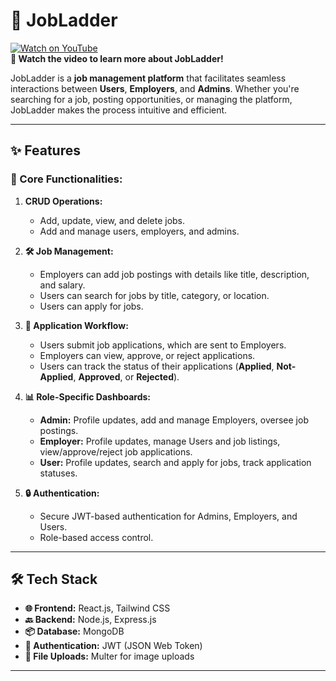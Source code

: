 # 🚀 JobLadder

  [![Watch on YouTube](https://img.youtube.com/vi/2Jg7RhepY54/0.jpg)](https://youtu.be/2Jg7RhepY54?si=OlL95C26WD1Bsb2J)  
**🎥 Watch the video to learn more about JobLadder!**

JobLadder is a **job management platform** that facilitates seamless interactions between **Users**, **Employers**, and **Admins**. Whether you're searching for a job, posting opportunities, or managing the platform, JobLadder makes the process intuitive and efficient.  

---

## ✨ Features  

### 🔧 Core Functionalities:  
1. **CRUD Operations:**  
   - Add, update, view, and delete jobs.  
   - Add and manage users, employers, and admins.  

2. **🛠 Job Management:**  
   - Employers can add job postings with details like title, description, and salary.  
   - Users can search for jobs by title, category, or location.  
   - Users can apply for jobs.  

3. **📜 Application Workflow:**  
   - Users submit job applications, which are sent to Employers.  
   - Employers can view, approve, or reject applications.  
   - Users can track the status of their applications (**Applied**, **Not-Applied**, **Approved**, or **Rejected**).  

4. **📊 Role-Specific Dashboards:**  
   - **Admin:** Profile updates, add and manage Employers, oversee job postings.  
   - **Employer:** Profile updates, manage Users and job listings, view/approve/reject job applications.  
   - **User:** Profile updates, search and apply for jobs, track application statuses.  

5. **🔒 Authentication:**  
   - Secure JWT-based authentication for Admins, Employers, and Users.  
   - Role-based access control.  

---

## 🛠 Tech Stack  

- **🌐 Frontend:** React.js, Tailwind CSS  
- **🔙 Backend:** Node.js, Express.js  
- **📦 Database:** MongoDB  
- **🔐 Authentication:** JWT (JSON Web Token)  
- **📂 File Uploads:** Multer for image uploads  

---

  